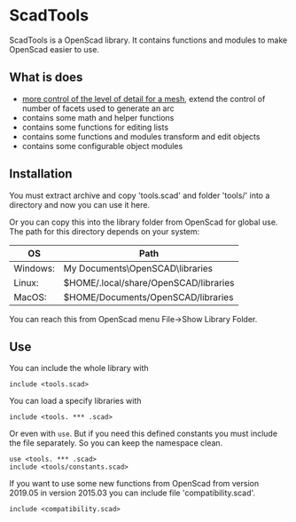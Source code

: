 ScadTools
=========

ScadTools is a OpenScad library.
It contains functions and modules to make OpenScad easier to use.


What is does
------------

- [more control of the level of detail for a mesh](doc/extend.md),
    extend the control of number of facets used to generate an arc
- contains some math and helper functions
- contains some functions for editing lists
- contains some functions and modules transform and edit objects
- contains some configurable object modules


Installation
------------

You must extract archive and copy 'tools.scad' and folder 'tools/' into a directory
and now you can use it here.
  
Or you can copy this into the library folder from OpenScad for global use.
The path for this directory depends on your system:

| OS       | Path |
|----------|------|
| Windows: | My Documents\OpenSCAD\libraries       |
| Linux:   | $HOME/.local/share/OpenSCAD/libraries |
| MacOS:   | $HOME/Documents/OpenSCAD/libraries    |

You can reach this from OpenScad menu File->Show Library Folder.


Use
---

You can include the whole library with
```OpenSCAD
include <tools.scad>
```
  
You can load a specify libraries with
```OpenSCAD
include <tools. *** .scad>
```
Or even with `use`. But if you need this defined constants
you must include the file separately.
So you can keep the namespace clean.
```OpenSCAD
use <tools. *** .scad>
include <tools/constants.scad>
```
  
If you want to use some new functions from OpenScad from version 2019.05 in version 2015.03
you can include file 'compatibility.scad'.
```OpenSCAD
include <compatibility.scad>
```
